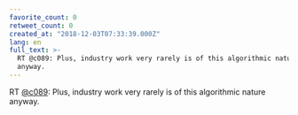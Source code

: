 ```yaml
---
favorite_count: 0
retweet_count: 0
created_at: "2018-12-03T07:33:39.000Z"
lang: en
full_text: >-
  RT @c089: Plus, industry work very rarely is of this algorithmic nature
  anyway.
---
```


RT [@c089](https://twitter.com/c089): Plus, industry work very rarely is of this
algorithmic nature anyway.
